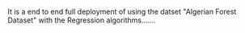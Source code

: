 It is a end to end full deployment of using the datset "Algerian Forest Dataset" with the  Regression algorithms.......
